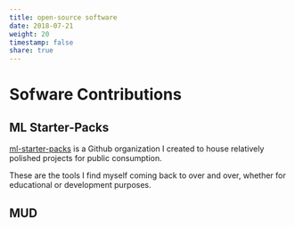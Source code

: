 ```yaml
---
title: open-source software
date: 2018-07-21
weight: 20
timestamp: false
share: true
---
```


# Sofware Contributions

## ML Starter-Packs
[ml-starter-packs][org] is a Github organization I created to house relatively polished projects for public consumption.

These are the tools I find myself coming back to over and over, whether for educational or development purposes.

## MUD


[org]: https://github.com/ml-starter-packs
